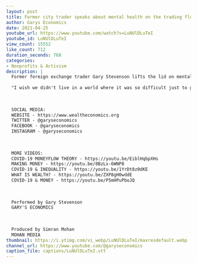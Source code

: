 ```yaml
---
layout: post
title: Former city trader speaks about mental health on the trading floor
author: Garys Economics
date: 2021-04-25
youtube_url: https://www.youtube.com/watch?v=LuNUlDLuTeI
youtube_id: LuNUlDLuTeI
view_count: 15552
like_count: 712
duration_seconds: 768
categories:
- Nonprofits & Activism
description: |
  Former foreign exchange trader Gary Stevenson lifts the lid on mental health on the trading floor - being surrounded by wolves, becoming a wolf and deciding to leave.
  
  "I wish we didn't live in a world where it was so difficult just to get that basic amount of money you need to feel safe and i totally understand people are going to push and push and push till they get that but at the same time i want people to understand that the world that we live in is unfair and it's difficult and there's a lot of luck involved to be honest and if you are not making as much money as you want that doesn't mean you're a failure" 
  
  
  
  SOCIAL MEDIA:
  WEBSITE - https://www.wealtheconomics.org
  TWITTER - @garyseconomics
  FACEBOOK - @garyseconomics
  INSTAGRAM - @garyseconomics
  
  
  
  MORE VIDEOS:
  COVID-19 MONEYFLOW THEORY - https://youtu.be/EiblHqbpXHs
  MAKING MONEY - https://youtu.be/8BzLx-6WNP8
  COVID-19 & INEQUALITY - https://youtu.be/1YrDt8z0dKE
  WHAT IS WEALTH? - https://youtu.be/ZXP8gH0wddE
  COVID-19 & MONEY - https://youtu.be/P5mHPuPboJQ
  
  
  
  Performed by Gary Stevenson
  GARY'S ECONOMICS
  
  
  
  Produced by Simran Mohan
  MOHAN MEDIA
thumbnail: https://i.ytimg.com/vi_webp/LuNUlDLuTeI/maxresdefault.webp
channel_url: https://www.youtube.com/@garyseconomics
caption_file: captions/LuNUlDLuTeI.vtt
---
```

